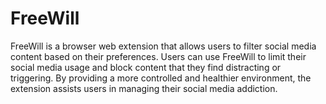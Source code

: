 # FreeWill
FreeWill is a browser web extension that allows users to filter social media content based on their preferences. Users can use FreeWill to limit their social media usage and block content that they find distracting or triggering. By providing a more controlled and healthier environment, the extension assists users in managing their social media addiction. 
